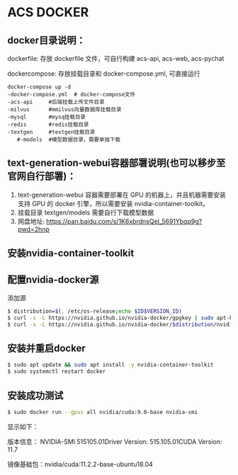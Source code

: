 # ACS DOCKER

## docker目录说明：   

  dockerfile: 存放 dockerfile 文件，可自行构建 acs-api, acs-web, acs-pychat

  dockercompose: 存放挂载目录和 docker-compose.yml, 可直接运行

    docker-compose up -d 
    -docker-compose.yml  # docker-compose文件
    -acs-api     #后端挂载上传文件目录
    -milvus      #mmilvus向量数据库挂载目录
    -mysql       #mysq挂载目录
    -redis       #redis挂载目录
    -textgen     #textgen挂载目录
       #-models  #模型数据目录，需要单独下载
    


## text-generation-webui容器部署说明(也可以移步至官网自行部署)：

1. text-generation-webui 容器需要部署在 GPU 的机器上，并且机器需要安装支持 GPU 的 docker 引擎，所以需要安装 nvidia-container-toolkit。
2. 挂载目录 textgen/models 需要自行下载模型数据
3. 网盘地址: https://pan.baidu.com/s/1K6xbrdnsQel_5691Ybqp9g?pwd=2hnp
  
## 安装nvidia-container-toolkit
  
## 配置nvidia-docker源

添加源

```bash
$ distribution=$(. /etc/os-release;echo $ID$VERSION_ID)
$ curl -s -L https://nvidia.github.io/nvidia-docker/gpgkey | sudo apt-key add -
$ curl -s -L https://nvidia.github.io/nvidia-docker/$distribution/nvidia-docker.list | sudo tee /etc/apt/sources.list.d/nvidia-docker.list
```

## 安装并重启docker

```bash
$ sudo apt update && sudo apt install -y nvidia-container-toolkit
$ sudo systemctl restart docker
```

## 安装成功测试

```bash
$ sudo docker run --gpus all nvidia/cuda:9.0-base nvidia-smi
```

  显示如下：

  版本信息： NVIDIA-SMI 515105.01Driver Version: 515.105.01CUDA Version: 11.7

  镜像基础包：nvidia/cuda:11.2.2-base-ubuntu18.04
